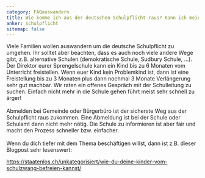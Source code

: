 ```yaml
---
category: FAQauswandern
title: Wie komme ich aus der deutschen Schulpflicht raus? Kann ich mein Kind von der Schulpflicht freistellen lassen?
anker: schulpflicht
sitemap: false
---
```


Viele Familien wollen auswandern um die deutsche Schulpflicht zu umgehen. Ihr solltet aber beachten, dass es auch noch viele andere Wege gibt, z.B. alternative Schulen (demokratische Schule, Sudbury Schule, ...). Der Direktor eurer Sprengelschule kann ein Kind bis zu 6 Monaten vom Unterricht freistellen. Wenn euer Kind kein Problemkind ist, dann ist eine Freistellung bis zu 3 Monaten plus dann nochmal 3 Monate Verlängerung sehr gut machbar. Wir raten ein offenes Gespräch mit der Schulleitung zu suchen. Einfach nicht mehr in die Schule gehen führt meist sehr schnell zu ärger!
<br><br>
Abmelden bei Gemeinde oder Bürgerbüro ist der sicherste Weg aus der Schulpflicht raus zukommen. Eine Abmeldung ist bei der Schule oder Schulamt dann nicht mehr nötig. Die Schule zu informieren ist aber fair und macht den Prozess schneller bzw. einfacher.
<br><br>
Wenn du dich tiefer mit dem Thema beschäftigen willst, dann ist z.B. dieser Blogpost sehr lesenswert:

<a href="https://staatenlos.ch/unkategorisiert/wie-du-deine-kinder-vom-schulzwang-befreien-kannst/#aff=TurtleTrafo">https://staatenlos.ch/unkategorisiert/wie-du-deine-kinder-vom-schulzwang-befreien-kannst/</a>
